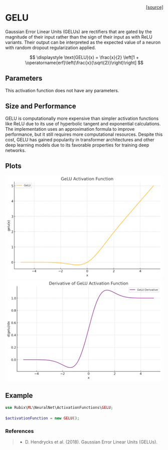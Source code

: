 <span style="float:right;"><a href="https://github.com/RubixML/ML/blob/master/src/NeuralNet/ActivationFunctions/GELU/GELU.php">[source]</a></span>

# GELU
Gaussian Error Linear Units (GELUs) are rectifiers that are gated by the magnitude of their input rather than the sign of their input as with ReLU variants. Their output can be interpreted as the expected value of a neuron with random dropout regularization applied.

$$
\displaystyle
\text{GELU}(x) = \frac{x}{2} \left[1 + \operatorname{erf}\left(\frac{x}{\sqrt{2}}\right)\right]
$$

## Parameters
This activation function does not have any parameters.

## Size and Performance
GELU is computationally more expensive than simpler activation functions like ReLU due to its use of hyperbolic tangent and exponential calculations. The implementation uses an approximation formula to improve performance, but it still requires more computational resources. Despite this cost, GELU has gained popularity in transformer architectures and other deep learning models due to its favorable properties for training deep networks.

## Plots
<img src="../../images/activation-functions/gelu.png" alt="GELU Function" width="500" height="auto">

<img src="../../images/activation-functions/gelu-derivative.png" alt="GELU Derivative" width="500" height="auto">

## Example
```php
use Rubix\ML\NeuralNet\ActivationFunctions\GELU;

$activationFunction = new GELU();
```

### References
>- D. Hendrycks et al. (2018). Gaussian Error Linear Units (GELUs).
